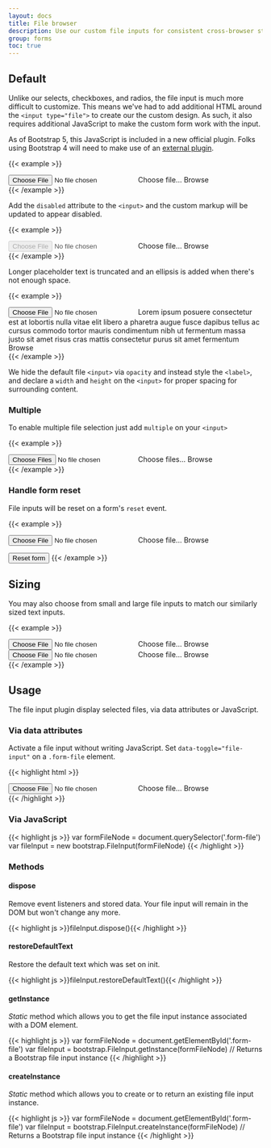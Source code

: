 ```yaml
---
layout: docs
title: File browser
description: Use our custom file inputs for consistent cross-browser styling, built-in customization, and lightweight JavaScript.
group: forms
toc: true
---
```


## Default

Unlike our selects, checkboxes, and radios, the file input is much more difficult to customize. This means we've had to add additional HTML around the `<input type="file">` to create our the custom design. As such, it also requires additional JavaScript to make the custom form work with the input.

As of Bootstrap 5, this JavaScript is included in a new official plugin. Folks using Bootstrap 4 will need to make use of an [external plugin](https://www.npmjs.com/package/bs-custom-file-input).

{{< example >}}
<div class="form-file" data-toggle="file-input">
  <input type="file" class="form-file-input" id="customFile">
  <label class="form-file-label" for="customFile">
    <span class="form-file-text">Choose file...</span>
    <span class="form-file-button">Browse</span>
  </label>
</div>
{{< /example >}}

Add the `disabled` attribute to the `<input>` and the custom markup will be updated to appear disabled.

{{< example >}}
<div class="form-file" data-toggle="file-input">
  <input type="file" class="form-file-input" id="customFileDisabled" disabled>
  <label class="form-file-label" for="customFileDisabled">
    <span class="form-file-text">Choose file...</span>
    <span class="form-file-button">Browse</span>
  </label>
</div>
{{< /example >}}

Longer placeholder text is truncated and an ellipsis is added when there's not enough space.

{{< example >}}
<div class="form-file" data-toggle="file-input">
  <input type="file" class="form-file-input" id="customFileLong">
  <label class="form-file-label" for="customFileLong">
    <span class="form-file-text">Lorem ipsum posuere consectetur est at lobortis nulla vitae elit libero a pharetra augue fusce dapibus tellus ac cursus commodo tortor mauris condimentum nibh ut fermentum massa justo sit amet risus cras mattis consectetur purus sit amet fermentum</span>
    <span class="form-file-button">Browse</span>
  </label>
</div>
{{< /example >}}

We hide the default file `<input>` via `opacity` and instead style the `<label>`, and declare a `width` and `height` on the `<input>` for proper spacing for surrounding content.

### Multiple

To enable multiple file selection just add `multiple` on your `<input>`

{{< example >}}
<div class="form-file" data-toggle="file-input">
  <input type="file" class="form-file-input" id="customFileMultiple" multiple>
  <label class="form-file-label" for="customFileMultiple">
    <span class="form-file-text">Choose files...</span>
    <span class="form-file-button">Browse</span>
  </label>
</div>
{{< /example >}}

### Handle form reset

File inputs will be reset on a form's `reset` event.

{{< example >}}
<form id="formFileInput">
  <div class="form-file" data-toggle="file-input">
    <input type="file" class="form-file-input" id="customFileForm">
    <label class="form-file-label" for="customFileForm">
      <span class="form-file-text">Choose file...</span>
      <span class="form-file-button">Browse</span>
    </label>
  </div>
</form>
<button id="btnResetFormFileInput" class="btn btn-primary mt-3">
  Reset form
</button>
{{< /example >}}

## Sizing

You may also choose from small and large file inputs to match our similarly sized text inputs.

{{< example >}}
<div class="form-file form-file-lg mb-3" data-toggle="file-input">
  <input type="file" class="form-file-input" id="customFileLg">
  <label class="form-file-label" for="customFileLg">
    <span class="form-file-text">Choose file...</span>
    <span class="form-file-button">Browse</span>
  </label>
</div>

<div class="form-file form-file-sm" data-toggle="file-input">
  <input type="file" class="form-file-input" id="customFileSm">
  <label class="form-file-label" for="customFileSm">
    <span class="form-file-text">Choose file...</span>
    <span class="form-file-button">Browse</span>
  </label>
</div>
{{< /example >}}

## Usage

The file input plugin display selected files, via data attributes or JavaScript.

### Via data attributes

Activate a file input without writing JavaScript. Set `data-toggle="file-input"` on a `.form-file` element.

{{< highlight html >}}
<div class="form-file" data-toggle="file-input">
  <input type="file" class="form-file-input" id="customFileData">
  <label class="form-file-label" for="customFileData">
    <span class="form-file-text">Choose file...</span>
    <span class="form-file-button">Browse</span>
  </label>
</div>
{{< /highlight >}}

### Via JavaScript

{{< highlight js >}}
var formFileNode = document.querySelector('.form-file')
var fileInput = new bootstrap.FileInput(formFileNode)
{{< /highlight >}}

### Methods

#### dispose

Remove event listeners and stored data. Your file input will remain in the DOM but won't change any more.

{{< highlight js >}}fileInput.dispose(){{< /highlight >}}

#### restoreDefaultText

Restore the default text which was set on init.

{{< highlight js >}}fileInput.restoreDefaultText(){{< /highlight >}}

#### getInstance

*Static* method which allows you to get the file input instance associated with a DOM element.

{{< highlight js >}}
var formFileNode = document.getElementById('.form-file')
var fileInput = bootstrap.FileInput.getInstance(formFileNode) // Returns a Bootstrap file input instance
{{< /highlight >}}

#### createInstance

*Static* method which allows you to create or to return an existing file input instance.

{{< highlight js >}}
var formFileNode = document.getElementById('.form-file')
var fileInput = bootstrap.FileInput.createInstance(formFileNode) // Returns a Bootstrap file input instance
{{< /highlight >}}
